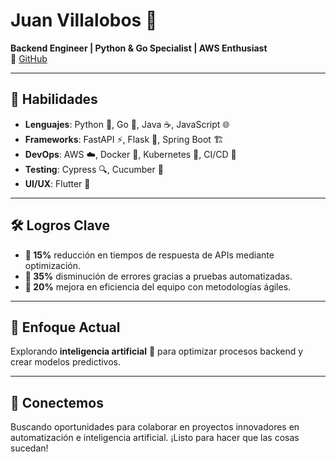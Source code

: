 # Juan Villalobos 👋

**Backend Engineer | Python & Go Specialist | AWS Enthusiast**  
🔗 [GitHub](https://github.com/tu_usuario)

---

## 🚀 Habilidades
- **Lenguajes**: Python 🐍, Go 🦙, Java ☕, JavaScript 🌐
- **Frameworks**: FastAPI ⚡, Flask 🍃, Spring Boot 🏗️
- **DevOps**: AWS ☁️, Docker 🐳, Kubernetes 🧱, CI/CD 🔄
- **Testing**: Cypress 🔍, Cucumber 🥒
- **UI/UX**: Flutter 🌊

---

## 🛠️ Logros Clave
- **🔹 15%** reducción en tiempos de respuesta de APIs mediante optimización.
- **🔹 35%** disminución de errores gracias a pruebas automatizadas.
- **🔹 20%** mejora en eficiencia del equipo con metodologías ágiles.

---

## 🎯 Enfoque Actual
Explorando **inteligencia artificial** 🤖 para optimizar procesos backend y crear modelos predictivos.

---

## 🤝 Conectemos
Buscando oportunidades para colaborar en proyectos innovadores en automatización e inteligencia artificial. ¡Listo para hacer que las cosas sucedan!

